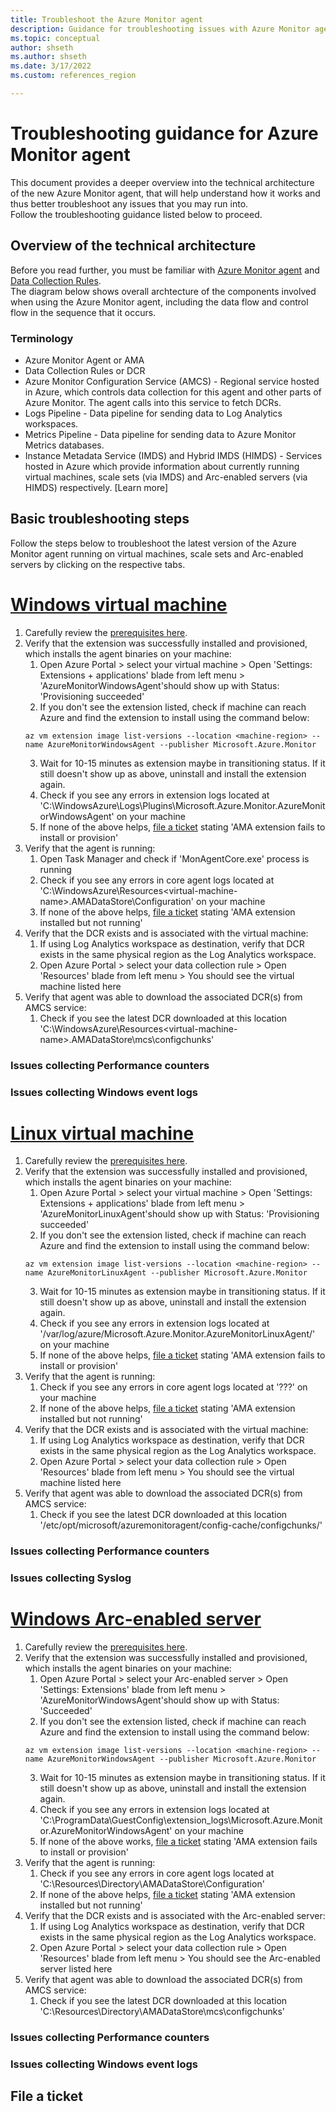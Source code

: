 ```yaml
---
title: Troubleshoot the Azure Monitor agent
description: Guidance for troubleshooting issues with Azure Monitor agent and Data Collection Rules.
ms.topic: conceptual
author: shseth
ms.author: shseth
ms.date: 3/17/2022
ms.custom: references_region

---
```


# Troubleshooting guidance for Azure Monitor agent
This document provides a deeper overview into the technical architecture of the new Azure Monitor agent, that will help understand how it works and thus better troubleshoot any issues that you may run into.  
Follow the troubleshooting guidance listed below to proceed.

## Overview of the technical architecture
Before you read further, you must be familiar with [Azure Monitor agent](./azure-monitor-agent-overview.md) and [Data Collection Rules](./data-collection-rule-azure-monitor-agent.md).  
The diagram below shows overall archtecture of the components involved when using the Azure Monitor agent, including the data flow and control flow in the sequence that it occurs.

### Terminology
- Azure Monitor Agent or AMA
- Data Collection Rules or DCR
- Azure Monitor Configuration Service (AMCS) - Regional service hosted in Azure, which controls data collection for this agent and other parts of Azure Monitor. The agent calls into this service to fetch DCRs.
- Logs Pipeline - Data pipeline for sending data to Log Analytics workspaces.
- Metrics Pipeline - Data pipeline for sending data to Azure Monitor Metrics databases.
- Instance Metadata Service (IMDS) and Hybrid IMDS (HIMDS) - Services hosted in Azure which provide information about currently running virtual machines, scale sets (via IMDS) and Arc-enabled servers (via HIMDS) respectively. [Learn more]



## Basic troubleshooting steps 
Follow the steps below to troubleshoot the latest version of the Azure Monitor agent running on virtual machines, scale sets and Arc-enabled servers by clicking on the respective tabs.

# [Windows virtual machine](#tab/WVM)
1. Carefully review the [prerequisites here](./azure-monitor-agent-manage.md#prerequisites).
2. Verify that the extension was successfully installed and provisioned, which installs the agent binaries on your machine:  
	1. Open Azure Portal > select your virtual machine > Open 'Settings: Extensions + applications' blade from left menu > 'AzureMonitorWindowsAgent'should show up with Status: 'Provisioning succeeded'  
	2. If you don't see the extension listed, check if machine can reach Azure and find the extension to install using the command below:  
	```azurecli
	az vm extension image list-versions --location <machine-region> --name AzureMonitorWindowsAgent --publisher Microsoft.Azure.Monitor
	```  
	3. Wait for 10-15 minutes as extension maybe in transitioning status. If it still doesn't show up as above, uninstall and install the extension again.   
	4. Check if you see any errors in extension logs located at 'C:\WindowsAzure\Logs\Plugins\Microsoft.Azure.Monitor.AzureMonitorWindowsAgent' on your machine  
	4. If none of the above helps, [file a ticket](#file-a-ticket) stating 'AMA extension fails to install or provision'  
3. Verify that the agent is running:  
	1. Open Task Manager and check if 'MonAgentCore.exe' process is running  
	2. Check if you see any errors in core agent logs located at 'C:\WindowsAzure\Resources\<virtual-machine-name>.AMADataStore\Configuration' on your machine  
	3. If none of the above helps, [file a ticket](#file-a-ticket) stating 'AMA extension installed but not running'  
4. Verify that the DCR exists and is associated with the virtual machine:  
	1. If using Log Analytics workspace as destination, verify that DCR exists in the same physical region as the Log Analytics workspace.  
	2. Open Azure Portal > select your data collection rule > Open 'Resources' blade from left menu > You should see the virtual machine listed here  
5. Verify that agent was able to download the associated DCR(s) from AMCS service:  
	1. Check if you see the latest DCR downloaded at this location 'C:\WindowsAzure\Resources\<virtual-machine-name>.AMADataStore\mcs\configchunks'  
	
### Issues collecting Performance counters

### Issues collecting Windows event logs
	
# [Linux virtual machine](#tab/LVM)
1. Carefully review the [prerequisites here](./azure-monitor-agent-manage.md#prerequisites).  
2. Verify that the extension was successfully installed and provisioned, which installs the agent binaries on your machine:  
	1. Open Azure Portal > select your virtual machine > Open 'Settings: Extensions + applications' blade from left menu > 'AzureMonitorLinuxAgent'should show up with Status: 'Provisioning succeeded'  
	2. If you don't see the extension listed, check if machine can reach Azure and find the extension to install using the command below:  
	```azurecli
	az vm extension image list-versions --location <machine-region> --name AzureMonitorLinuxAgent --publisher Microsoft.Azure.Monitor
	```  
	3. Wait for 10-15 minutes as extension maybe in transitioning status. If it still doesn't show up as above, uninstall and install the extension again.   
	4. Check if you see any errors in extension logs located at '/var/log/azure/Microsoft.Azure.Monitor.AzureMonitorLinuxAgent/' on your machine  
	4. If none of the above helps, [file a ticket](#file-a-ticket) stating 'AMA extension fails to install or provision'  
3. Verify that the agent is running:  
	1. Check if you see any errors in core agent logs located at '???' on your machine  
	3. If none of the above helps, [file a ticket](#file-a-ticket) stating 'AMA extension installed but not running'  
4. Verify that the DCR exists and is associated with the virtual machine:  
	1. If using Log Analytics workspace as destination, verify that DCR exists in the same physical region as the Log Analytics workspace.  
	2. Open Azure Portal > select your data collection rule > Open 'Resources' blade from left menu > You should see the virtual machine listed here  
5. Verify that agent was able to download the associated DCR(s) from AMCS service:  
	1. Check if you see the latest DCR downloaded at this location '/etc/opt/microsoft/azuremonitoragent/config-cache/configchunks/'  

### Issues collecting Performance counters

### Issues collecting Syslog

# [Windows Arc-enabled server](#tab/WARC)
1. Carefully review the [prerequisites here](./azure-monitor-agent-manage.md#prerequisites).  
2. Verify that the extension was successfully installed and provisioned, which installs the agent binaries on your machine:  
	1. Open Azure Portal > select your Arc-enabled server > Open 'Settings: Extensions' blade from left menu > 'AzureMonitorWindowsAgent'should show up with Status: 'Succeeded'  
	2. If you don't see the extension listed, check if machine can reach Azure and find the extension to install using the command below:  
	```azurecli
	az vm extension image list-versions --location <machine-region> --name AzureMonitorWindowsAgent --publisher Microsoft.Azure.Monitor
	```  
	3. Wait for 10-15 minutes as extension maybe in transitioning status. If it still doesn't show up as above, uninstall and install the extension again.   
	4. Check if you see any errors in extension logs located at 'C:\ProgramData\GuestConfig\extension_logs\Microsoft.Azure.Monitor.AzureMonitorWindowsAgent' on your machine  
	4. If none of the above works, [file a ticket](#file-a-ticket) stating 'AMA extension fails to install or provision'  
3. Verify that the agent is running:  
	1. Check if you see any errors in core agent logs located at 'C:\Resources\Directory\AMADataStore\Configuration'  
	2. If none of the above helps, [file a ticket](#file-a-ticket) stating 'AMA extension installed but not running'  
4. Verify that the DCR exists and is associated with the Arc-enabled server:  
	1. If using Log Analytics workspace as destination, verify that DCR exists in the same physical region as the Log Analytics workspace.  
	2. Open Azure Portal > select your data collection rule > Open 'Resources' blade from left menu > You should see the Arc-enabled server listed here  
5. Verify that agent was able to download the associated DCR(s) from AMCS service:  
	1. Check if you see the latest DCR downloaded at this location 'C:\Resources\Directory\AMADataStore\mcs\configchunks'  

### Issues collecting Performance counters

### Issues collecting Windows event logs

## File a ticket